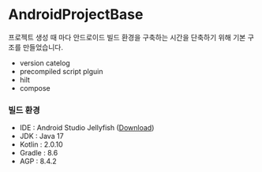 # AndroidProjectBase

프로젝트 생성 때 마다 안드로이드 빌드 환경을 구축하는 시간을 단축하기 위해 기본 구조를 만들었습니다.

- version catelog
- precompiled script plguin
- hilt
- compose

### 빌드 환경

- IDE : Android Studio Jellyfish ([Download](https://developer.android.com/studio))
- JDK : Java 17
- Kotlin : 2.0.10
- Gradle : 8.6
- AGP : 8.4.2
